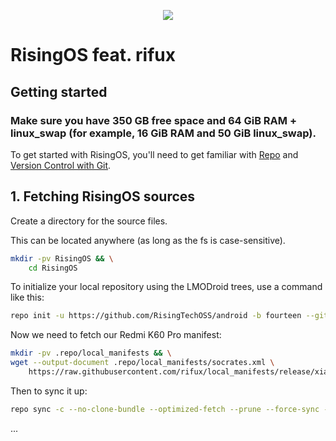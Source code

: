 <p align="center">
<img src="https://github.com/RisingTechOSS/android/blob/fourteen/risingOS_banner.png">
</p>

RisingOS feat. rifux
===========

Getting started
---------------

### Make sure you have 350 GB free space and 64 GiB RAM + linux_swap (for example, 16 GiB RAM and 50 GiB linux_swap).

To get started with RisingOS, you'll need to get
familiar with [Repo](https://source.android.com/source/using-repo.html) and [Version Control with Git](https://source.android.com/source/version-control.html).

## 1. Fetching RisingOS sources

Create a directory for the source files.

This can be located anywhere (as long as the fs is case-sensitive).

```bash
mkdir -pv RisingOS && \
    cd RisingOS
```

To initialize your local repository using the LMODroid trees, use a command like this:

```bash
repo init -u https://github.com/RisingTechOSS/android -b fourteen --git-lfs
```

Now we need to fetch our Redmi K60 Pro manifest:

```bash
mkdir -pv .repo/local_manifests && \
wget --output-document .repo/local_manifests/socrates.xml \
    https://raw.githubusercontent.com/rifux/local_manifests/release/xiaomi/socrates/rising/socrates.xml
```

Then to sync it up:

```bash
repo sync -c --no-clone-bundle --optimized-fetch --prune --force-sync -j$(nproc --all)
```

...